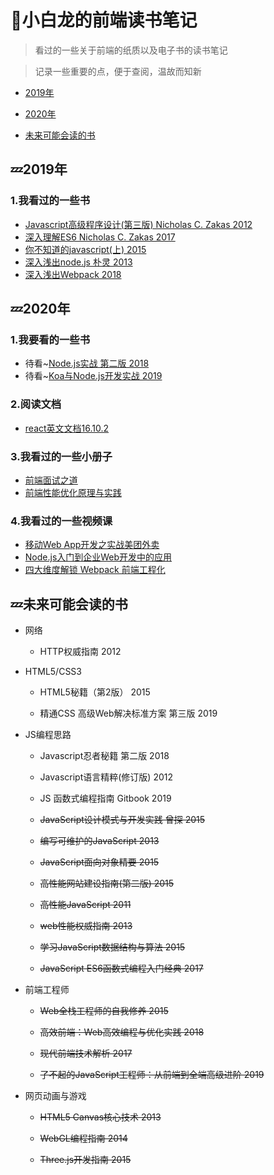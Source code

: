 # :book:小白龙的前端读书笔记

> 看过的一些关于前端的纸质以及电子书的读书笔记

> 记录一些重要的点，便于查阅，温故而知新

- [2019年](#zzz2019年)

- [2020年](#zzz2020年)

- [未来可能会读的书](#zzz未来可能会读的书)

## :zzz:2019年

### 1.我看过的一些书

- [Javascript高级程序设计(第三版) Nicholas C. Zakas 2012](/books/professional-javascript.md)
- [深入理解ES6 Nicholas C. Zakas 2017](/books/understanding-es6.md)
- [你不知道的javascript(上) 2015](/books/you-don't-know-js1.md)
- [深入浅出node.js 朴灵 2013](/books/understanding-node.md)
- [深入浅出Webpack 2018](/books/understanding-webpack.md)

## :zzz:2020年

### 1.我要看的一些书

- 待看~[Node.js实战 第二版 2018](books/node-in-action.md)
- 待看~[Koa与Node.js开发实战 2019](books/koa-in-action.md)

### 2.阅读文档

- [react英文文档16.10.2](/docs/react.md)

### 3.我看过的一些小册子

- [前端面试之道](/booklet/fe-interview.md)
- [前端性能优化原理与实践](/booklet/optimize-performance.md)

### 4.我看过的一些视频课

- [移动Web App开发之实战美团外卖](/video_courses/webapp.md)
- [Node.js入门到企业Web开发中的应用]()
- [四大维度解锁 Webpack 前端工程化](/video_courses/webpack.md)

## :zzz:未来可能会读的书

- 网络

  - HTTP权威指南 2012

- HTML5/CSS3

  - HTML5秘籍（第2版） 2015

  - 精通CSS 高级Web解决标准方案 第三版 2019
  
- JS编程思路

  - Javascript忍者秘籍 第二版 2018

  - Javascript语言精粹(修订版) 2012

  - JS 函数式编程指南 Gitbook 2019

  - ~~JavaScript设计模式与开发实践 曾探 2015~~

  - ~~编写可维护的JavaScript 2013~~

  - ~~JavaScript面向对象精要 2015~~

  - ~~高性能网站建设指南(第二版) 2015~~

  - ~~高性能JavaScript 2011~~

  - ~~web性能权威指南 2013~~

  - ~~学习JavaScript数据结构与算法 2015~~

  - ~~JavaScript ES6函数式编程入门经典 2017~~
  
- 前端工程师

  - ~~Web全栈工程师的自我修养 2015~~

  - ~~高效前端：Web高效编程与优化实践 2018~~

  - ~~现代前端技术解析 2017~~

  - ~~了不起的JavaScript工程师：从前端到全端高级进阶 2019~~

- 网页动画与游戏

  - ~~HTML5 Canvas核心技术 2013~~

  - ~~WebGL编程指南 2014~~

  - ~~Three.js开发指南 2015~~
